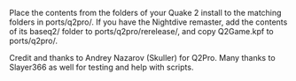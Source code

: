 Place the contents from the folders of your Quake 2 install to the matching folders in ports/q2pro/.  If you have the Nightdive remaster, add the contents of its baseq2/ folder to ports/q2pro/rerelease/, and copy Q2Game.kpf to ports/q2pro/.

Credit and thanks to Andrey Nazarov (Skuller) for Q2Pro.  Many thanks to Slayer366 as well for testing and help with scripts.

